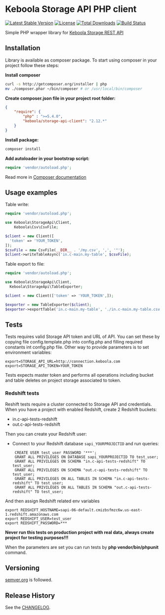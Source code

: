 # Keboola Storage API PHP client
[![Latest Stable Version](https://poser.pugx.org/keboola/storage-api-client/v/stable.svg)](https://packagist.org/packages/keboola/storage-api-client)
[![License](https://poser.pugx.org/keboola/storage-api-client/license.svg)](https://packagist.org/packages/keboola/storage-api-client)
[![Total Downloads](https://poser.pugx.org/keboola/storage-api-client/downloads.svg)](https://packagist.org/packages/keboola/storage-api-client)
[![Build Status](https://travis-ci.org/keboola/storage-api-php-client.svg?branch=master)](https://travis-ci.org/keboola/storage-api-php-client)

Simple PHP wrapper library for [Keboola Storage REST API](http://docs.keboola.apiary.io/)

## Installation

Library is available as composer package.
To start using composer in your project follow these steps:

**Install composer**
  
```bash
curl -s http://getcomposer.org/installer | php
mv ./composer.phar ~/bin/composer # or /usr/local/bin/composer
```

**Create composer.json file in your project root folder:**
```json
{
    "require": {
        "php" : ">=5.4.0",
        "keboola/storage-api-client": "2.12.*"
    }
}
```

**Install package:**

```bash
composer install
```

**Add autoloader in your bootstrap script:**

```php
require 'vendor/autoload.php';
```

Read more in [Composer documentation](http://getcomposer.org/doc/01-basic-usage.md)

## Usage examples

Table write:

```php
require 'vendor/autoload.php';

use Keboola\StorageApi\Client,
	Keboola\Csv\CsvFile;

$client = new Client([
  'token' => 'YOUR_TOKEN',
]);
$csvFile = new CsvFile(__DIR__ . '/my.csv', ',', '"');
$client->writeTableAsync('in.c-main.my-table', $csvFile);
```

Table export to file:

```php
require 'vendor/autoload.php';

use Keboola\StorageApi\Client,
  Keboola\StorageApi\TableExporter;

$client = new Client(['token' => 'YOUR_TOKEN',]);

$exporter = new TableExporter($client);
$exporter->exportTable('in.c-main.my-table', './in.c-main.my-table.csv', []);

```

## Tests
Tests requires valid Storage API token and URL of API.
You can set these by copying file config.template.php into config.php and filling required constants int config.php file. Other way to provide parameters is to set environment variables:

    export=STORAGE_API_URL=http://connection.keboola.com
    export=STORAGE_API_TOKEN=YOUR_TOKEN

Tests expects master token and performs all operations including bucket and table deletes on project storage associated to token.
 
### Redshift tests

Reshift tests require a cluster connected to Storage API and credentials. When you have a project with enabled Redshift, create 2 Redshift buckets:
 
   - in.c-api-tests-redshift
   - out.c-api-tests-redshift

Then you can create your Redshift user:

 - Connect to your Redshift database `sapi_YOURPROJECTID` and run queries:

	    CREATE USER test_user PASSWORD '***';
	    GRANT ALL PRIVILEGES ON DATABASE sapi_YOURPROJECTID TO test_user;
	    GRANT ALL PRIVILEGES ON SCHEMA "in.c-api-tests-redshift" TO test_user;
	    GRANT ALL PRIVILEGES ON SCHEMA "out.c-api-tests-redshift" TO test_user;
	    GRANT ALL PRIVILEGES ON ALL TABLES IN SCHEMA "in.c-api-tests-redshift" TO test_user;
	    GRANT ALL PRIVILEGES ON ALL TABLES IN SCHEMA "out.c-api-tests-redshift" TO test_user;
    
And then assign Redshift related env variables

    export REDSHIFT_HOSTNAME=sapi-06-default.cmizbsfmzc6w.us-east-1.redshift.amazonaws.com
    export REDSHIFT_USER=test_user 
    export REDSHIFT_PASSWORD=***

**Never run this tests on production project with real data, always create project for testing purposes!!!**

When the parameters are set you can run tests by **php vendor/bin/phpunit** command.

## Versioning
[semver.org](http://semver.org/) is followed.

## Release History
See the [CHANGELOG](CHANGELOG.md).


